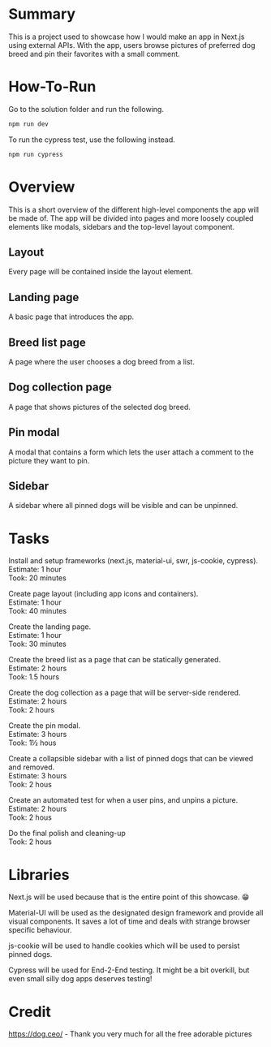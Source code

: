   # Summary

This is a project used to showcase how I would make an app in Next.js using external APIs. With the app, users browse pictures of preferred dog breed and pin their favorites with a small comment.

# How-To-Run

Go to the solution folder and run the following.

`````Bash
npm run dev
`````

To run the cypress test, use the following instead.

`````Bash
npm run cypress
`````

# Overview
This is a short overview of the different high-level components the app will be made of. The app will be divided into pages and more loosely coupled elements like modals, sidebars and the top-level layout component.

## Layout
Every page will be contained inside the layout element.

## Landing page
A basic page that introduces the app.

## Breed list page
A page where the user chooses a dog breed from a list.

## Dog collection page
A page that shows pictures of the selected dog breed.

## Pin modal
A modal that contains a form which lets the user attach a comment to the picture they want to pin.

## Sidebar
A sidebar where all pinned dogs will be visible and can be unpinned.

# Tasks

Install and setup frameworks (next.js, material-ui, swr, js-cookie, cypress).
<br />
Estimate: 1 hour
<br />
Took: 20 minutes

Create page layout (including app icons and containers).
<br />
Estimate: 1 hour
<br />
Took: 40 minutes

Create the landing page.
<br />
Estimate: 1 hour
<br />
Took: 30 minutes

Create the breed list as a page that can be statically generated.
<br />
Estimate: 2 hours
<br />
Took: 1.5 hours

Create the dog collection as a page that will be server-side rendered.
<br />
Estimate: 2 hours
<br />
Took: 2 hours

Create the pin modal.
<br />
Estimate: 3 hours
<br />
Took: 1½ hous

Create a collapsible sidebar with a list of pinned dogs that can be viewed and removed.
<br />
Estimate: 3 hours
<br />
Took: 2 hous

Create an automated test for when a user pins, and unpins a picture.
<br />
Estimate: 2 hours
<br />
Took: 2 hous

Do the final polish and cleaning-up
<br />
Took: 2 hous

# Libraries

Next.js will be used because that is the entire point of this showcase. 😁

Material-UI will be used as the designated design framework and provide all visual components. It saves a lot of time and deals with strange browser specific behaviour.

js-cookie will be used to handle cookies which will be used to persist pinned dogs.

Cypress will be used for End-2-End testing. It might be a bit overkill, but even small silly dog apps deserves testing!

# Credit

https://dog.ceo/ - Thank you very much for all the free adorable pictures